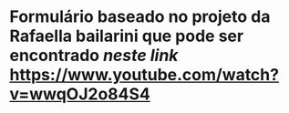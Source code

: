 



















# Formulário baseado no projeto da Rafaella bailarini que pode ser encontrado  *neste link* https://www.youtube.com/watch?v=wwqOJ2o84S4
